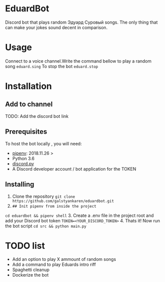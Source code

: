 # EduardBot
Discord bot that plays random Эдуард Суровый songs. 
The only thing that can make your jokes sound decent in comparison.

# Usage

Connect to a voice channel.Write the command bellow to play a random song
```eduard.sing```
To stop the bot
```eduard.stop```

# Installation 

## Add to channel

TODO: Add the discord bot link

## Prerequisites
To host the bot locally , you will need:
* [pipenv](https://pipenv-fork.readthedocs.io/en/latest/#install-pipenv-today): 2018.11.26 >
* Python 3.6 
* [discord.py](https://discordpy.readthedocs.io/en/latest/intro.html#prerequisites)
* A Discord developer account / bot application for the TOKEN

## Installing

1. Clone the repository 
```git clone https://github.com/galstyankaren/eduardbot.git```
2. ```## Init pipenv from inside the project```

``` cd eduardbot && pipenv shell ```
3. Create a .env file in the project root and add your Discord bot token
```TOKEN=<YOUR_DISCORD_TOKEN>```
4. Thats it! Now run the bot script 
```cd src && python main.py```


# TODO list

* Add an option to play X ammount of random songs
* Add a command to play Eduards intro riff
* Spaghetti cleanup 
* Dockerize the bot

